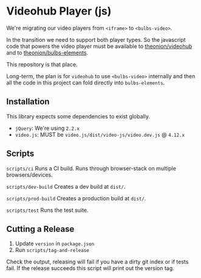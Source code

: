 # Videohub Player (js)

We're migrating our video players from `<iframe>` to `<bulbs-video>`.

In the transition we need to support both player types.
So the javascript code that powers the video player must be available
to <a href="//github.com/theonion/videohub">theonion/videohub</a> and
to <a href="//github.com/theonino/bulbs-elements">theonion/bulbs-elements</a>.

This repository is that place.

Long-term, the plan is for `videohub` to use `<bulbs-video>` internally
and then all the code in this project can fold directly into `bulbs-elements`.

## Installation

This library expects some dependencies to exist globally.

* `jQuery`: We're using `2.2.x`
* `video.js`: MUST be `video.js/dist/video-js/video.dev.js` @ `4.12.x` 

## Scripts #############

`scripts/ci` Runs a CI build. Runs through browser-stack on multiple browsers/devices.

`scripts/dev-build` Creates a dev build at `dist/`.

`scripts/prod-build` Creates a production build at `dist/`.

`scripts/test` Runs the test suite.

## Cutting a Release

1. Update `version` in `package.json`
1. Run `scripts/tag-and-release`

Check the output, releasing will fail if you have a dirty git
index or if tests fail. If the release succeeds this script will
print out the version tag.
